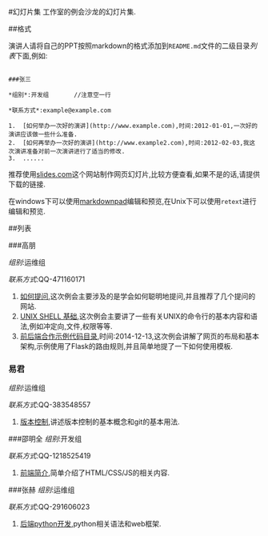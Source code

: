 #幻灯片集
工作室的例会沙龙的幻灯片集.

##格式

演讲人请将自己的PPT按照markdown的格式添加到`README.md`文件的二级目录*列表*下面,例如:

```

###张三

*组别*:开发组       //注意空一行

*联系方式*:example@example.com

1.  [如何举办一次好的演讲](http://www.example.com),时间:2012-01-01,一次好的演讲应该做一些什么准备.
2.  [如何再举办一次好的演讲](http://www.example2.com),时间:2012-02-03,我这次演讲准备对前一次演讲进行了适当的修改.
3.  ......

```

推荐使用[slides.com](http://www.slides.com)这个网站制作网页幻灯片,比较方便查看,如果不是的话,请提供下载的链接.

在windows下可以使用[markdownpad](http://markdownpad.com/)编辑和预览,在Unix下可以使用`retext`进行编辑和预览.

##列表

###高朋

*组别*:运维组

*联系方式*:QQ-471160171

1.  [如何提问](http://slides.com/gaopeng/ask-smart-question),这次例会主要涉及的是学会如何聪明地提问,并且推荐了几个提问的网站.
2.  [UNIX SHELL 基础](http://slides.com/gaopeng/unix-shel#/),这次例会主要讲了一些有关UNIX的命令行的基本内容和语法,例如冲定向,文件,权限等等.
3.  [前后端合作示例代码目录](2014-12-13-Sat),时间:2014-12-13,这次例会讲解了网页的布局和基本架构,示例使用了Flask的路由规则,并且简单地提了一下如何使用模板.

### 易君
*组别*:运维组

*联系方式*:QQ-383548557

1. [版本控制](http://slides.com/junyi/version-control),讲述版本控制的基本概念和git的基本用法.

###邵明全
*组别*:开发组

*联系方式*:QQ-1218525419

1. [前端简介](http://slides.com/shaomingquan/front-end),简单介绍了HTML/CSS/JS的相关内容.

###张赫
*组别*:运维组

*联系方式*:QQ-291606023

1. [后端python开发](http://slides.com/zhanghe-dut/back-end#/),python相关语法和web框架.

